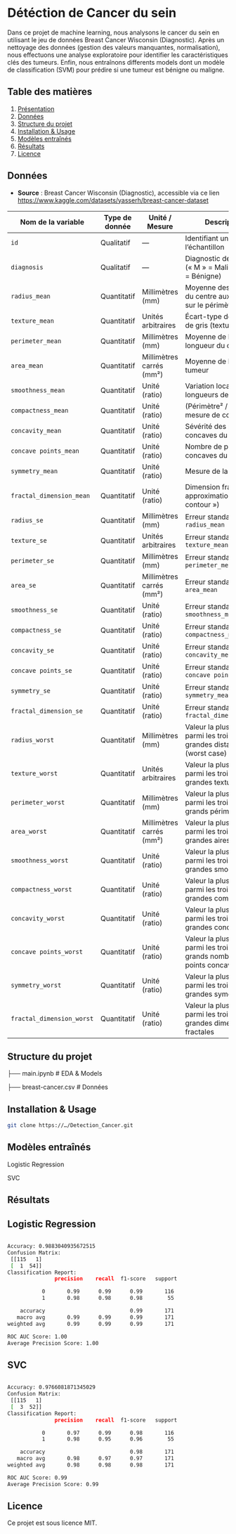 # Détéction de Cancer du sein

Dans ce projet de machine learning, nous analysons le cancer du sein en utilisant le jeu de données Breast Cancer Wisconsin (Diagnostic).
Après un nettoyage des données (gestion des valeurs manquantes, normalisation), nous effectuons une analyse exploratoire pour identifier les caractéristiques clés des tumeurs. Enfin, nous entraînons differents models dont un modèle de classification (SVM) pour prédire si une tumeur est bénigne ou maligne.

## Table des matières
1. [Présentation](#présentation)
2. [Données](#données)
3. [Structure du projet](#structure-du-projet)
4. [Installation & Usage](#installation--usage)
5. [Modèles entraînés](#modèles-entraînés)
6. [Résultats](#résultats)
7. [Licence](#licence)


## Données
- **Source** : Breast Cancer Wisconsin (Diagnostic), accessible via ce lien https://www.kaggle.com/datasets/yasserh/breast-cancer-dataset

| Nom de la variable                 | Type de donnée | Unité / Mesure          | Description                                                                                           |
|------------------------------------|----------------|-------------------------|-------------------------------------------------------------------------------------------------------|
| `id`                               | Qualitatif     | —                       | Identifiant unique de l’échantillon                                                                  |
| `diagnosis`                        | Qualitatif     | —                       | Diagnostic de la tumeur (« M » = Maligne, « B » = Bénigne)                                           |
| `radius_mean`                      | Quantitatif    | Millimètres (mm)        | Moyenne des distances du centre aux points sur le périmètre                                          |
| `texture_mean`                     | Quantitatif    | Unités arbitraires      | Écart-type des valeurs de gris (texture)                                                             |
| `perimeter_mean`                   | Quantitatif    | Millimètres (mm)        | Moyenne de la longueur du contour                                                                    |
| `area_mean`                        | Quantitatif    | Millimètres carrés (mm²)| Moyenne de l’aire de la tumeur                                                                       |
| `smoothness_mean`                  | Quantitatif    | Unité (ratio)           | Variation locale des longueurs de rayon                                                               |
| `compactness_mean`                 | Quantitatif    | Unité (ratio)           | (Périmètre² / Aire) – 1, mesure de compacité                                                         |
| `concavity_mean`                   | Quantitatif    | Unité (ratio)           | Sévérité des parties concaves du contour                                                             |
| `concave points_mean`              | Quantitatif    | Unité (ratio)           | Nombre de points concaves du contour                                                                 |
| `symmetry_mean`                    | Quantitatif    | Unité (ratio)           | Mesure de la symétrie                                                                                 |
| `fractal_dimension_mean`           | Quantitatif    | Unité (ratio)           | Dimension fractale (« approximation du contour »)                                                    |
| `radius_se`                        | Quantitatif    | Millimètres (mm)        | Erreur standard de `radius_mean`                                                                      |
| `texture_se`                       | Quantitatif    | Unités arbitraires      | Erreur standard de `texture_mean`                                                                     |
| `perimeter_se`                     | Quantitatif    | Millimètres (mm)        | Erreur standard de `perimeter_mean`                                                                   |
| `area_se`                          | Quantitatif    | Millimètres carrés (mm²)| Erreur standard de `area_mean`                                                                        |
| `smoothness_se`                    | Quantitatif    | Unité (ratio)           | Erreur standard de `smoothness_mean`                                                                  |
| `compactness_se`                   | Quantitatif    | Unité (ratio)           | Erreur standard de `compactness_mean`                                                                 |
| `concavity_se`                     | Quantitatif    | Unité (ratio)           | Erreur standard de `concavity_mean`                                                                   |
| `concave points_se`                | Quantitatif    | Unité (ratio)           | Erreur standard de `concave points_mean`                                                              |
| `symmetry_se`                      | Quantitatif    | Unité (ratio)           | Erreur standard de `symmetry_mean`                                                                    |
| `fractal_dimension_se`             | Quantitatif    | Unité (ratio)           | Erreur standard de `fractal_dimension_mean`                                                           |
| `radius_worst`                     | Quantitatif    | Millimètres (mm)        | Valeur la plus élevée parmi les trois plus grandes distances (worst case)                             |
| `texture_worst`                    | Quantitatif    | Unités arbitraires      | Valeur la plus élevée parmi les trois plus grandes textures                                          |
| `perimeter_worst`                  | Quantitatif    | Millimètres (mm)        | Valeur la plus élevée parmi les trois plus grands périmètres                                         |
| `area_worst`                       | Quantitatif    | Millimètres carrés (mm²)| Valeur la plus élevée parmi les trois plus grandes aires                                            |
| `smoothness_worst`                 | Quantitatif    | Unité (ratio)           | Valeur la plus élevée parmi les trois plus grandes smoothness                                        |
| `compactness_worst`                | Quantitatif    | Unité (ratio)           | Valeur la plus élevée parmi les trois plus grandes compactness                                       |
| `concavity_worst`                  | Quantitatif    | Unité (ratio)           | Valeur la plus élevée parmi les trois plus grandes concavités                                        |
| `concave points_worst`             | Quantitatif    | Unité (ratio)           | Valeur la plus élevée parmi les trois plus grands nombres de points concaves                         |
| `symmetry_worst`                   | Quantitatif    | Unité (ratio)           | Valeur la plus élevée parmi les trois plus grandes symétries                                         |
| `fractal_dimension_worst`          | Quantitatif    | Unité (ratio)           | Valeur la plus élevée parmi les trois plus grandes dimensions fractales                              |


## Structure du projet
├── main.ipynb # EDA & Models

├── breast-cancer.csv # Données

## Installation & Usage
```bash
git clone https://…/Detection_Cancer.git
```
## Modèles entraînés
Logistic Regression

SVC

## Résultats

Logistic Regression 
---------------
```bash

Accuracy: 0.9883040935672515
Confusion Matrix:
 [[115   1]
 [  1  54]]
Classification Report:
               precision    recall  f1-score   support

           0       0.99      0.99      0.99       116
           1       0.98      0.98      0.98        55

    accuracy                           0.99       171
   macro avg       0.99      0.99      0.99       171
weighted avg       0.99      0.99      0.99       171

ROC AUC Score: 1.00
Average Precision Score: 1.00
```

SVC
---------------------
```bash

Accuracy: 0.9766081871345029
Confusion Matrix:
 [[115   1]
 [  3  52]]
Classification Report:
               precision    recall  f1-score   support

           0       0.97      0.99      0.98       116
           1       0.98      0.95      0.96        55

    accuracy                           0.98       171
   macro avg       0.98      0.97      0.97       171
weighted avg       0.98      0.98      0.98       171

ROC AUC Score: 0.99
Average Precision Score: 0.99
```
## Licence
Ce projet est sous licence MIT.
